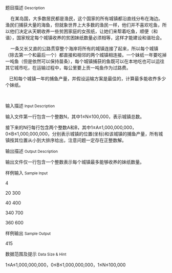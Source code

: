 <div class="panel panel-default">
<div class="area-title">
<span>
题目描述
<small>Description</small>
</span></div>
<div class="panel-body">

<p>    在某岛国，大多数居民都是渔民，这个国家的所有城镇都沿直线分布在海边。渔民们捕获大量的海鱼，但就象世界上大多数的渔民一样，他们并不喜欢吃鱼，所以他们决定从天朝收养一些贫困家庭的女孩纸，让她们来帮着吃鱼，顺便（和谐），国家规定每个城镇收养的贫困妹纸数量必须相等，这样才能建设和谐社会。</p>
<p>    一条又长又直的公路贯穿整个海岸将所有的城镇连接了起来，所以每个城镇（除去第一个和最后一个）都直接和相邻的两个城镇相连接。一个妹纸一年要吃掉一吨鱼（但是依然可以保持苗条），每个城镇捕获的鱼既可以在本地吃也可以运往其它城市吃，在运输过程中，每公里要上贡一吨鱼作为过路费。</p>
<p>   已知每个城镇一年的捕鱼产量，并假设运输方案是最佳的，计算最多能收奍多少个妹纸。</p>
<p> </p>

</div>
</div>

<div class="panel panel-default">
<div class="area-title">
<span>
输入描述
<small>Input Description</small>
</span></div>
<div class="panel-body">
<p>输入文件第一行包含一个整数N，其中1≤N≤100,000，表示城镇总数。</p>
<p>接下来的N行每行包含两个整数A和B，其中1≤A≤1,000,000,000，0≤B≤1,000,000,000，分别表示城镇的位置(坐标)和该城镇的捕鱼产量，所有城镇按其位置从小到大排序给出，注意问题一定存在正整数解。</p>

</div>
</div>
<div  class="panel panel-default">
<div class="area-title">
<span>
输出描述
<small>Output Description</small>
</span></div>
<div class="panel-body">

<p>输出文件仅一行包含一个整数表示每个城镇最多能够收养的妹纸数量。</p>

</div>
</div>


<div class="panel panel-default">
<div class="area-title">
<span>
样例输入
<small>Sample Input</small>
</span></div>
<div class="panel-body">
<p>4</p>
<p>20 300</p>
<p>40 400</p>
<p>340 700</p>
<p>360 600</p>

</div>
</div>

<div class="panel panel-default">
<div class="area-title">
<span>
样例输出
<small>Sample Output</small>
</span></div>
<div class="panel-body">
<p>415</p>

</div>
</div>

<div class="panel panel-default">
<div class="area-title">
<span>
数据范围及提示
<small>Data Size & Hint</small>
</span></div>
<div class="panel-body">
<p>1≤A≤1,000,000,000，0≤B≤1,000,000,000，1≤N≤100,000</p>
</div>
</div>